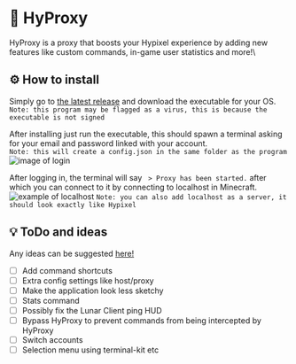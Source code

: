 # 🔌 HyProxy
HyProxy is a proxy that boosts your Hypixel experience by adding new features like custom commands, in-game user statistics and more!\

## ⚙ How to install
Simply go to [the latest release](https://github.com/MauritsWilke/HyProxy/releases/latest) and download the executable for your OS.\
`Note: this program may be flagged as a virus, this is because the executable is not signed`

After installing just run the executable, this should spawn a terminal asking for your email and password linked with your account.\
`Note: this will create a config.json in the same folder as the program`
![image of login](https://github.com/MauritsWilke/HyProxy/tree/main/.github/assets/login.png)

After logging in, the terminal will say ` > Proxy has been started.` after which you can connect to it by connecting to localhost in Minecraft.
![example of localhost](https://github.com/MauritsWilke/HyProxy/tree/main/.github/assets/localhost.png)
`Note: you can also add localhost as a server, it should look exactly like Hypixel`

## 💡 ToDo and ideas
Any ideas can be suggested [here!](https://github.com/MauritsWilke/HyProxy/discussions/categories/ideas)
 - [ ] Add command shortcuts
 - [ ] Extra config settings like host/proxy
 - [ ] Make the application look less sketchy
 - [ ] Stats command
 - [ ] Possibly fix the Lunar Client ping HUD
 - [ ] Bypass HyProxy to prevent commands from being intercepted by HyProxy
 - [ ] Switch accounts 
 - [ ] Selection menu using terminal-kit etc